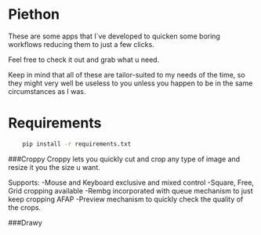 # Piethon
These are some apps that I´ve developed to quicken some boring workflows reducing them to just a few clicks.

Feel free to check it out and grab what u need. 

Keep in mind that all of these are tailor-suited to my needs of the time, so they might very well be useless to you unless you happen to be in the same circumstances as I was.

# Requirements
```bash
    pip install -r requirements.txt
```

###Croppy
Croppy lets you quickly cut and crop any type of image and resize it you the size u want.


Supports:
-Mouse and Keyboard exclusive and mixed control
-Square, Free, Grid cropping available
-Rembg incorporated with queue mechanism to just keep cropping AFAP
-Preview mechanism to quickly check the quality of the crops.


###Drawy

